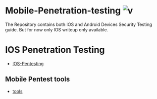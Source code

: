 # Mobile-Penetration-testing ![v](https://github.com/rootnvnj/Mobile-Penetration-testing/blob/master/IOS/img/1.svg)
The Repository contains both IOS and Android Devices Security Testing guide. But for now only IOS writeup only available.
# IOS Penetration Testing
 - [IOS-Pentesting](https://github.com/thevillagehacker/Mobile-Penetration-testing/blob/master/IOS/Readme.md)
## Mobile Pentest tools
- [tools](tools.md)
